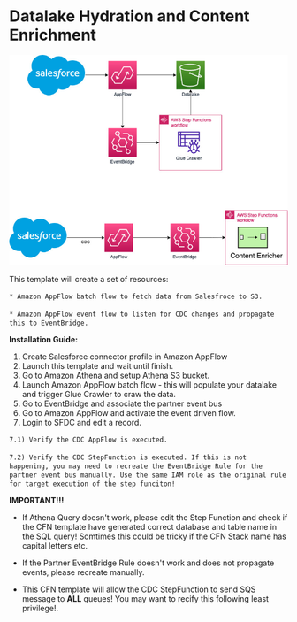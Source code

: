 
  # Datalake Hydration and Content Enrichment 
   ![alt text](Architecture.jpg)

  This template will create a set of resources:

    * Amazon AppFlow batch flow to fetch data from Salesfroce to S3. 
  
    * Amazon AppFlow event flow to listen for CDC changes and propagate this to EventBridge. 


  **Installation Guide:**
  
  1. Create Salesforce connector profile in Amazon AppFlow
  2. Launch this template and wait until finish. 
  3. Go to Amazon Athena and setup Athena S3 bucket.
  4. Launch Amazon AppFlow batch flow - this will populate your datalake and trigger Glue Crawler to craw the data. 
  5. Go to EventBridge and associate the partner event bus 
  6. Go to Amazon AppFlow and activate the event driven flow. 
  7. Login to SFDC and edit a record. 

    7.1) Verify the CDC AppFlow is executed. 

    7.2) Verify the CDC StepFunction is executed. If this is not happening, you may need to recreate the EventBridge Rule for the partner event bus manually. Use the same IAM role as the original rule for target execution of the step funciton!

**IMPORTANT!!!**

  * If Athena Query doesn't work, please edit the Step Function and check if the CFN template have generated correct database and table name in the SQL query! Somtimes this could be tricky if the CFN Stack name has capital letters etc. 
  
  * If the Partner EventBridge Rule doesn't work and does not propagate events, please recreate manually.

  * This CFN template will allow the CDC StepFunction to send SQS message to **ALL** queues! You may want to recify this following least privilege!.
